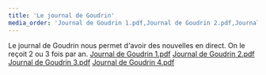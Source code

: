 ```yaml
---
title: 'Le journal de Goudrin'
media_order: 'Journal de Goudrin 1.pdf,Journal de Goudrin 2.pdf,Journal de Goudrin 3.pdf,Journal de Goudrin 4.pdf'
---
```


Le journal de Goudrin nous permet d'avoir des nouvelles en direct. On le reçoit 2 ou 3 fois par an.
[Journal de Goudrin 1.pdf](Journal%20de%20Goudrin%201.pdf)
[Journal de Goudrin 2.pdf](Journal%20de%20Goudrin%202.pdf)
[Journal de Goudrin 3.pdf](Journal%20de%20Goudrin%203.pdf)
[Journal de Goudrin 4.pdf](Journal%20de%20Goudrin%204.pdf)